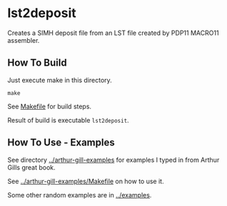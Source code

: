 # lst2deposit

Creates a SIMH deposit file from an LST file created by PDP11 MACRO11 assembler.

## How To Build
Just execute make in this directory. 
```shell
make
```
See [Makefile](Makefile) for build steps.

Result of build is executable ```lst2deposit```.

## How To Use - Examples
See directory [../arthur-gill-examples](../arthur-gill-examples) for examples I typed in from
Arthur Gills great book.

See [../arthur-gill-examples/Makefile](../arthur-gill-examples/Makefile) on how to use it.

Some other random examples are in [../examples](../macro11-examples).